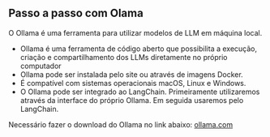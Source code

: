 ## Passo a passo com Olama

O Ollama é uma ferramenta para utilizar modelos de LLM em máquina local.

- Ollama é uma ferramenta de código aberto que possibilita a execução, criação e compartilhamento dos LLMs diretamente no próprio computador
- Ollama pode ser instalada pelo site ou através de imagens Docker.
- É compatível com sistemas operacionais macOS, Linux e Windows.
- O Ollama pode ser integrado ao LangChain. Primeiramente utilizaremos através da interface do próprio Ollama. Em seguida usaremos pelo LangChain.

Necessário fazer o download do Ollama no link abaixo:
[ollama.com](https://ollama.com/)